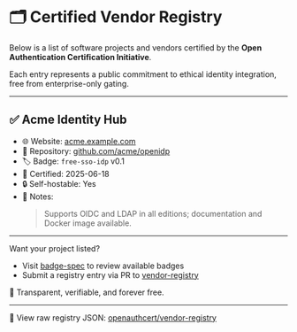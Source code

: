 # 🗂️ Certified Vendor Registry

Below is a list of software projects and vendors certified by the **Open Authentication Certification Initiative**.

Each entry represents a public commitment to ethical identity integration, free from enterprise-only gating.

---

## ✅ Acme Identity Hub

- 🌐 Website: [acme.example.com](https://acme.example.com)
- 🧩 Repository: [github.com/acme/openidp](https://github.com/acme/openidp)
- 🏷️ Badge: `free-sso-idp` v0.1
- 📅 Certified: 2025-06-18
- 🔒 Self-hostable: Yes
- 📝 Notes:
  > Supports OIDC and LDAP in all editions; documentation and Docker image available.

---

Want your project listed?
- Visit [badge-spec](https://github.com/openauthcert/badge-spec) to review available badges
- Submit a registry entry via PR to [vendor-registry](https://github.com/openauthcert/vendor-registry)

🧠 Transparent, verifiable, and forever free.

---

📁 View raw registry JSON: [openauthcert/vendor-registry](https://github.com/openauthcert/vendor-registry)
